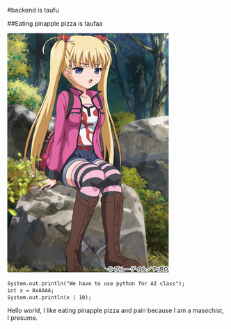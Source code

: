 #backend is taufu


##Eating pinapple pizza is taufaa

![Kawaii Shimai](/src/image.jpg)


	System.out.println("We have to use python for AI class");
	int x = 0xAAAA;
	System.out.println(x | 10);

Hello world, I like eating pinapple pizza and pain because I am a masochist, I presume.

